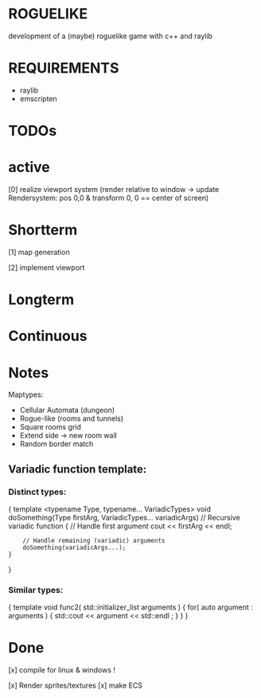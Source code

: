 # ROGUELIKE
development of a (maybe) roguelike game with c++ and raylib

# REQUIREMENTS
- raylib
- emscripten

# TODOs
# active
[0] realize viewport system (render relative to window -> update Rendersystem: pos 0,0 & transform 0, 0 == center of screen)

# Shortterm
[1] map generation

[2] implement viewport

# Longterm 

# Continuous

# Notes
Maptypes:
- Cellular Automata (dungeon)
- Rogue-like (rooms and tunnels)
- Square rooms grid
- Extend side -> new room wall
- Random border match


## Variadic function template:
### Distinct types:
{
    template <typename Type, typename... VariadicTypes>
    void doSomething(Type firstArg, VariadicTypes... variadicArgs) // Recursive variadic function
    {
        // Handle first argument
        cout << firstArg << endl;
    
        // Handle remaining (variadic) arguments
        doSomething(variadicArgs...);
    }
}

### Similar types:
{
    template <class Type>
    void func2( std::initializer_list<Type> arguments )
    {
        for( auto argument : arguments )
        {
            std::cout << argument << std::endl ;
        }
    }
}

# Done
[x] compile for linux & windows !

[x] Render sprites/textures
[x] make ECS
